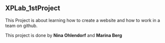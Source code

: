 ## XPLab_1stProject
This Project is about learning how to create a website and how to work in a team on github.

This project is done by **Nina Ohlendorf** and **Marina Berg**
